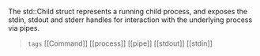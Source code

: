 The std::Child struct represents a running child process, and exposes the stdin, stdout and stderr handles for interaction with the underlying process via pipes.

> `tags` [[Command]] [[process]] [[pipe]] [[stdout]] [[stdin]]